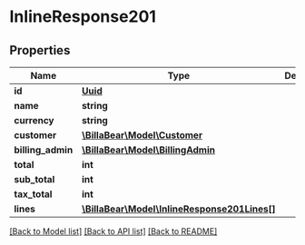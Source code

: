 # InlineResponse201

## Properties
Name | Type | Description | Notes
------------ | ------------- | ------------- | -------------
**id** | [**Uuid**](Uuid.md) |  | 
**name** | **string** |  | [optional] 
**currency** | **string** |  | [optional] 
**customer** | [**\BillaBear\Model\Customer**](Customer.md) |  | [optional] 
**billing_admin** | [**\BillaBear\Model\BillingAdmin**](BillingAdmin.md) |  | [optional] 
**total** | **int** |  | [optional] 
**sub_total** | **int** |  | [optional] 
**tax_total** | **int** |  | [optional] 
**lines** | [**\BillaBear\Model\InlineResponse201Lines[]**](InlineResponse201Lines.md) |  | [optional] 

[[Back to Model list]](../../README.md#documentation-for-models) [[Back to API list]](../../README.md#documentation-for-api-endpoints) [[Back to README]](../../README.md)

